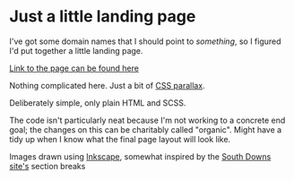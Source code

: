 # Just a little landing page
I've got some domain names that I should point to _something_, so I figured I'd put together a little landing page.

[Link to the page can be found here](alexharman.com)

Nothing complicated here. Just a bit of [CSS parallax](https://keithclark.co.uk/articles/pure-css-parallax-websites/).

Deliberately simple, only plain HTML and SCSS.

The code isn't particularly neat because I'm not working to a concrete end goal; the changes on this can be charitably called "organic". Might have a tidy up when I know what the final page layout will look like.

Images drawn using [Inkscape](https://inkscape.org/), somewhat inspired by the [South Downs site's](https://www.southdowns.gov.uk/) section breaks
